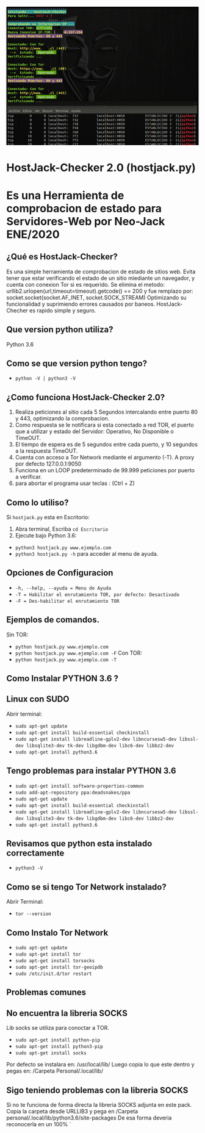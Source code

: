 ![alt text](https://raw.githubusercontent.com/neo-jack-official/HostJack-Checker2.0/master/vista01.png)
# HostJack-Checker 2.0 (hostjack.py)
# Es una Herramienta de comprobacion de estado para Servidores-Web por Neo-Jack ENE/2020

## ¿Qué es HostJack-Checker?
Es una simple herramienta de comprobacion de estado de sitios web.
Evita tener que estar verificando el estado de un sitio miediante un navegador, y cuenta con conexion Tor si es requerido.
Se elimina el metodo: urllib2.urlopen(url,timeout=timeout).getcode() == 200
y fue remplazo por: socket.socket(socket.AF_INET, socket.SOCK_STREAM)
Optimizando su funcionalidad y suprimiendo errores causados por baneos.
HostJack-Checher es rapido simple y seguro.

## Que version python utiliza?
Python 3.6

## Como se que version python tengo?
* `python -V | python3 -V`

## ¿Como funciona HostJack-Checker 2.0?
1. Realiza peticiones al sitio cada 5 Segundos intercalando entre puerto 80 y 443, optimizando la comprobacion.
2. Como respuesta se le notificara si esta conectado a red TOR, el puerto que a utilizar y estado del Servidor: Operativo, No Disponible o TimeOUT.
3. El tiempo de espera es de 5 segundos entre cada puerto, y 10 segundos a la respuesta TimeOUT.
4. Cuenta con acceso a Tor Network mediante el argumento (-T). A proxy por defecto 127.0.0.1:9050
5. Funciona en un LOOP predeterminado de 99.999 peticiones por puerto a verificar.
6. para abortar el programa usar teclas : (Ctrl + Z)

## Como lo utiliso?

Si `hostjack.py` esta en Escritorio:
1) Abra terminal, Escriba `cd Escritorio`
2) Ejecute bajo Python 3.6:
* `python3 hostjack.py www.ejemplo.com` 
* `python3 hostjack.py -h` para acceder al menu de ayuda.

## Opciones de Configuracion

* `-h, --help, --ayuda = Menu de Ayuda`
* `-T = Habilitar el enrutamiento TOR, por defecto: Desactivado`
* `-F = Des-habilitar el enrutamiento TOR`

## Ejemplos de comandos.

  Sin TOR:
* `python hostjack.py www.ejemplo.com`
* `python hostjack.py www.ejemplo.com -F`
  Con TOR:
* `python hostjack.py www.ejemplo.com -T`

## Como Instalar PYTHON 3.6 ?
## Linux con SUDO

Abrir terminal:
* `sudo apt-get update`
* `sudo apt-get install build-essential checkinstall`
* `sudo apt-get install libreadline-gplv2-dev libncursesw5-dev libssl-dev libsqlite3-dev tk-dev libgdbm-dev libc6-dev libbz2-dev`
* `sudo apt-get install python3.6`

## Tengo problemas para instalar PYTHON 3.6
* `sudo apt-get install software-properties-common`
* `sudo add-apt-repository ppa:deadsnakes/ppa`
* `sudo apt-get update`
* `sudo apt-get install build-essential checkinstall`
* `sudo apt-get install libreadline-gplv2-dev libncursesw5-dev libssl-dev libsqlite3-dev tk-dev libgdbm-dev libc6-dev libbz2-dev`
* `sudo apt-get install python3.6`

## Revisamos que python esta instalado correctamente
* `python3 -V`

## Como se si tengo Tor Network instalado?
Abrir Terminal:
* `tor --version`

## Como Instalo Tor Network
* `sudo apt-get update`
* `sudo apt-get install tor`
* `sudo apt-get install torsocks`
* `sudo apt-get install tor-geoipdb`
* `sudo /etc/init.d/tor restart`

## Problemas comunes
## No encuentra la libreria SOCKS
Lib socks se utiliza para conoctar a TOR.
* `sudo apt-get install python-pip`
* `sudo apt-get install python3-pip`
* `sudo apt-get install socks`

Por defecto se instalara en:
/usr/local/lib/
Luego copia lo que este dentro y pegas en: 
/Carpeta Personal/.local/lib/

## Sigo teniendo problemas con la libreria SOCKS
Si no te funciona de forma directa la libreria SOCKS adjunta en este pack.
Copia la carpeta desde URLLIB3 y pega en /Carpeta personal/.local/lib/python3.6/site-packages
De esa forma deveria reconocerla en un 100%
`

